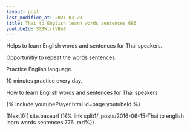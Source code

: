 ```yaml
---
layout: post
last_modified_at: 2021-03-29
title: Thai to English learn words sentences 686 
youtubeId: SSBWtrlVBn8
---
```

 
 
Helps to learn English words and sentences for Thai speakers.

Opportunitiy to repeat the words sentences. 

Practice English language. 
 
10 minutes practice every day. 
 
How to learn English words and sentences for Thai speakers 
 
{% include youtubePlayer.html id=page.youtubeId %}
 
 
[Next]({{ site.baseurl }}{% link  split1/_posts/2016-06-15-Thai to english learn words sentences 776 .md%})
 
